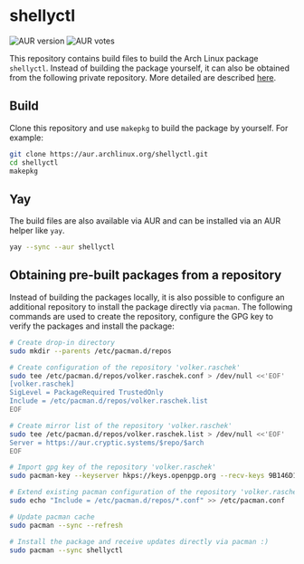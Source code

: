 # shellyctl

![AUR version](https://img.shields.io/aur/version/shellyctl?label=AUR)
![AUR votes](https://img.shields.io/aur/votes/shellyctl)

This repository contains build files to build the Arch Linux package `shellyctl`. Instead of
building the package yourself, it can also be obtained from the following private repository. More detailed are
described [here](#obtaining-pre-built-packages-from-a-repository).

## Build

Clone this repository and use `makepkg` to build the package by yourself. For example:

```bash
git clone https://aur.archlinux.org/shellyctl.git
cd shellyctl
makepkg
```

## Yay

The build files are also available via AUR and can be installed via an AUR helper like `yay`.

```bash
yay --sync --aur shellyctl
```

## Obtaining pre-built packages from a repository

Instead of building the packages locally, it is also possible to configure an additional repository to install the
package directly via `pacman`. The following commands are used to create the repository, configure the GPG key to verify
the packages and install the package:

```bash
# Create drop-in directory
sudo mkdir --parents /etc/pacman.d/repos

# Create configuration of the repository 'volker.raschek'
sudo tee /etc/pacman.d/repos/volker.raschek.conf > /dev/null <<'EOF'
[volker.raschek]
SigLevel = PackageRequired TrustedOnly
Include = /etc/pacman.d/repos/volker.raschek.list
EOF

# Create mirror list of the repository 'volker.raschek'
sudo tee /etc/pacman.d/repos/volker.raschek.list > /dev/null <<'EOF'
Server = https://aur.cryptic.systems/$repo/$arch
EOF

# Import gpg key of the repository 'volker.raschek'
sudo pacman-key --keyserver hkps://keys.openpgp.org --recv-keys 9B146D11A9ED6CA7E279EB1A852BCC170D81A982

# Extend existing pacman configuration of the repository 'volker.raschek'
sudo echo "Include = /etc/pacman.d/repos/*.conf" >> /etc/pacman.conf

# Update pacman cache
sudo pacman --sync --refresh

# Install the package and receive updates directly via pacman :)
sudo pacman --sync shellyctl
```
